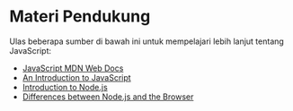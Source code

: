 # Materi Pendukung

Ulas beberapa sumber di bawah ini untuk mempelajari lebih lanjut tentang JavaScript:

* [JavaScript MDN Web Docs](https://developer.mozilla.org/en-US/docs/Web/JavaScript)
* [An Introduction to JavaScript](https://javascript.info/intro)
* [Introduction to Node.js](https://nodejs.dev/learn/introduction-to-nodejs)
* [Differences between Node.js and the Browser](https://nodejs.dev/learn/differences-between-nodejs-and-the-browser)

